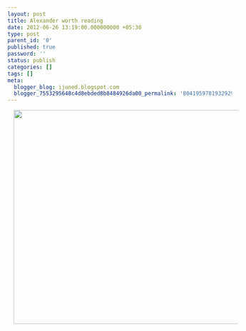 ```yaml
---
layout: post
title: Alexander worth reading
date: 2012-06-26 13:19:00.000000000 +05:30
type: post
parent_id: '0'
published: true
password: ''
status: publish
categories: []
tags: []
meta:
  blogger_blog: ijuned.blogspot.com
  blogger_7553295648c4d8ebded8b8484926da00_permalink: '8041959781932929427'
---
```

<div dir="ltr" style="text-align:left;">
<div class="separator" style="clear:both;text-align:center;"><a href="http://1.bp.blogspot.com/-0k6JGxXhzg0/T-mvs_jS9TI/AAAAAAAABzc/5tTCM1ErwVQ/s1600/Alex.jpg" style="margin-left:1em;margin-right:1em;"><img border="0" height="480" src="{{ site.baseurl }}/assets/Alex.jpg" width="640" /></a></div>
<p><a href="http://googlegooglegooglegoogle.com/old/"></a></div>
